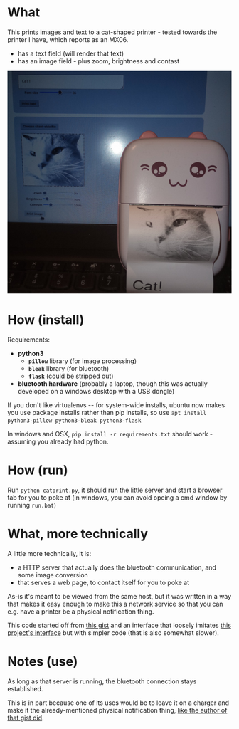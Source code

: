 # What

This prints images and text to a cat-shaped printer - tested towards the printer I have, which reports as an MX06.
- has a text field (will render that text)
- has an image field - plus zoom, brightness and contast

![what it looks like](what.jpg)


# How (install)

Requirements:
- **python3**
  - **`pillow`** library (for image processing)
  - **`bleak`** library (for bluetooth)
  - **`flask`** (could be stripped out)
- **bluetooth hardware** (probably a laptop, though this was actually developed on a windows desktop with a USB dongle)

If you don't like virtualenvs -- for system-wide installs, ubuntu now makes you use package installs rather than pip installs, so use `apt install python3-pillow python3-bleak python3-flask`

In windows and OSX, `pip install -r requirements.txt` should work - assuming you already had python.


# How (run)

Run `python catprint.py`, it should run the little server and start a browser tab for you to poke at
(in windows, you can avoid opeing a cmd window by running `run.bat`)

# What, more technically

A little more technically, it is:
- a HTTP server that actually does the bluetooth communication, and some image conversion
- that serves a web page, to contact itself for you to poke at 

As-is it's meant to be viewed from the same host,
but it was written in a way that makes it easy enough 
to make this a network service so that you can e.g. have a printer be a physical notification thing.

This code started off from [this gist](https://gist.github.com/mpomery/6514e521d3d03abce697409609978ede) 
and an interface that loosely imitates [this project's interface](https://github.com/NaitLee/Cat-Printer) but with simpler code (that is also somewhat slower).


# Notes (use)

As long as that server is running, the bluetooth connection stays established.

This is in part because one of its uses would be to leave it on a charger and make it the already-mentioned physical notification thing,
[like the author of that gist did](https://dev.to/mitchpommers/my-textable-cat-printer-18ge).




